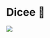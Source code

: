 # Dicee 🎲

![](https://user-images.githubusercontent.com/53031/82332273-78b66000-99e5-11ea-94c4-1d85dd500126.png)

